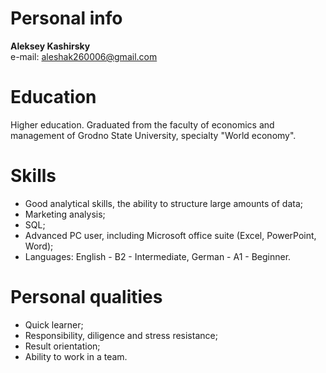 # Personal info
**Aleksey Kashirsky**\
e-mail: aleshak260006@gmail.com	
# Education
Higher education. Graduated from the faculty of economics and management of Grodno State University, specialty "World economy".
# Skills 
- Good analytical skills, the ability to structure large amounts of data;
- Marketing analysis;
- SQL;
- Advanced PC user, including Microsoft office suite (Excel, PowerPoint, Word);
- Languages: English - B2 - Intermediate, German - A1 - Beginner.
# Personal qualities
- Quick learner;
- Responsibility, diligence and stress resistance;
- Result orientation;
- Ability to work in a team.
